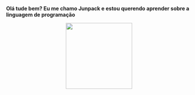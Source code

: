 **Olá tude bem? Eu me chamo Junpack e estou querendo aprender sobre a linguagem de programação**
<div align="center">
  <a href="https://github.com/Juntpack">
  <img height="180em" src="https://github-readme-stats.vercel.app/api?username=Juntpack&show_icons=true&theme=dracula&include_all_commits=true&count_private=true"/>
</div>
 
   ##
 
<div> 
 
 
 
</div>

 
